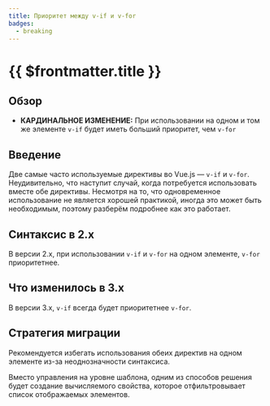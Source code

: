 ```yaml
---
title: Приоритет между v-if и v-for
badges:
  - breaking
---
```


# {{ $frontmatter.title }} <MigrationBadges :badges="$frontmatter.badges" />

## Обзор

- **КАРДИНАЛЬНОЕ ИЗМЕНЕНИЕ:** При использовании на одном и том же элементе `v-if` будет иметь больший приоритет, чем `v-for`

## Введение

Две самые часто используемые директивы во Vue.js — `v-if` и `v-for`. Неудивительно, что наступит случай, когда потребуется использовать вместе обе директивы. Несмотря на то, что одновременное использование не является хорошей практикой, иногда это может быть необходимым, поэтому разберём подробнее как это работает.

## Синтаксис в 2.x

В версии 2.x, при использовании `v-if` и `v-for` на одном элементе, `v-for` приоритетнее.

## Что изменилось в 3.x

В версии 3.x, `v-if` всегда будет приоритетнее `v-for`.

## Стратегия миграции

Рекомендуется избегать использования обеих директив на одном элементе из-за неоднозначности синтаксиса.

Вместо управления на уровне шаблона, одним из способов решения будет создание вычисляемого свойства, которое отфильтровывает список отображаемых элементов.
